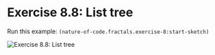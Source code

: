 # Exercise 8.8: List tree

Run this example: `(nature-of-code.fractals.exercise-8:start-sketch)`

![Exercise 8.8: List tree](https://raw.githubusercontent.com/mark-gerarts/nature-of-code/master/screenshots/Exercise%208.8%3A%20List%20tree.gif)